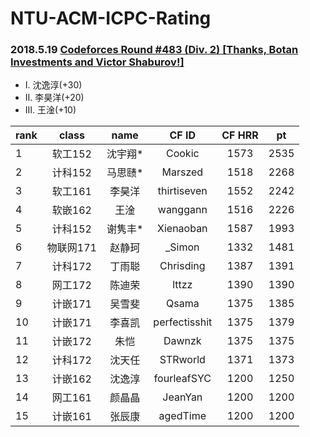 # NTU-ACM-ICPC-Rating
### 2018.5.19 [Codeforces Round #483 (Div. 2) [Thanks, Botan Investments and Victor Shaburov!]](http://codeforces.com/contestRegistration/984/virtual/true)

-   I. 沈逸淳(+30)
-   II. 李昊洋(+20)
-   III. 王淦(+10)

| rank | class  | name |     CF ID     | CF HRR |  pt  |
| :--- | :----: | :--: | :-----------: | :----: | :--: |
| 1    | 软工152  | 沈宇翔* |    Cookic     |  1573  | 2535 |
| 2    | 计科152  | 马思赜* |    Marszed    |  1518  | 2268 |
| 3    | 软工161  | 李昊洋  |  thirtiseven  |  1552  | 2242 |
| 4    | 软嵌162  |  王淦  |   wanggann    |  1516  | 2226 |
| 5    | 计科152  | 谢隽丰* |   Xienaoban   |  1587  | 1993 |
| 6    | 物联网171 | 赵静珂  |    _Simon     |  1332  | 1481 |
| 7    | 计科172  | 丁雨聪  |   Chrisding   |  1387  | 1391 |
| 8    | 网工172  | 陈迪荣  |     lttzz     |  1390  | 1390 |
| 9    | 计嵌171  | 吴雪斐  |     Qsama     |  1375  | 1385 |
| 10   | 计嵌171  | 李喜凯  | perfectisshit |  1375  | 1379 |
| 11   | 计嵌172  |  朱恺  |    Dawnzk     |  1375  | 1375 |
| 12   | 计科172  | 沈天任  |   STRworld    |  1371  | 1373 |
| 13   | 计嵌162  | 沈逸淳  |  fourleafSYC  |  1200  | 1250 |
| 14   | 网工161  | 颜晶晶  |    JeanYan    |  1200  | 1200 |
| 15   | 计嵌161  | 张辰康  |   agedTime    |  1200  | 1200 |